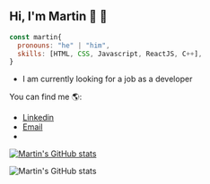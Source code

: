 ## Hi, I'm Martin 👋 🚀

```js
const martin{
  pronouns: "he" | "him",
  skills: [HTML, CSS, Javascript, ReactJS, C++],
}
```
- I am currently looking for a job as a developer

You can find me 🌎:
- [Linkedin](https://www.linkedin.com/in/martin-rotelli/)
- [Email](martin_rot@hotmail.com)
- 
[![Martin's GitHub stats](https://github-readme-stats.vercel.app/api?username=martinrot)](https://github.com/anuraghazra/github-readme-stats)

![Martin's GitHub stats](https://github-readme-stats.vercel.app/api?username=martinrot&show_icons=true&theme=radical)




<!---
MartinRot/MartinRot is a ✨ special ✨ repository because its `README.md` (this file) appears on your GitHub profile.
You can click the Preview link to take a look at your changes.
--->

